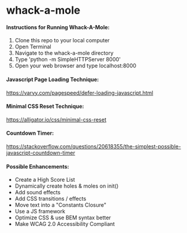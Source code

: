 # whack-a-mole

#### Instructions for Running Whack-A-Mole:
1. Clone this repo to your local computer
1. Open Terminal
1. Navigate to the whack-a-mole directory
1. Type 'python -m SimpleHTTPServer 8000'
1. Open your web browser and type localhost:8000

#### Javascript Page Loading Technique:

https://varvy.com/pagespeed/defer-loading-javascript.html

#### Minimal CSS Reset Technique:

https://alligator.io/css/minimal-css-reset

#### Countdown Timer:
https://stackoverflow.com/questions/20618355/the-simplest-possible-javascript-countdown-timer

#### Possible Enhancements:
* Create a High Score List
* Dynamically create holes & moles on init()
* Add sound effects
* Add CSS transitions / effects
* Move text into a "Constants Closure"
* Use a JS framework
* Optimize CSS & use BEM syntax better
* Make WCAG 2.0 Accessibility Compliant